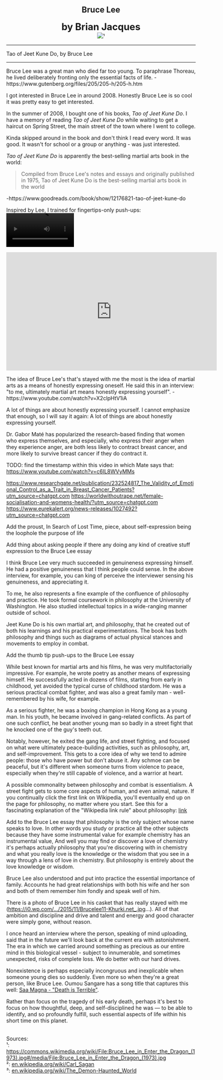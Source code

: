## <div align="center">Bruce Lee<div>
<div style="font-size: 25px; font-weight: bold;" align="center">by Brian Jacques</div>

<div align="center">
  <img src="https://bradleyculley.github.io/images/Bruce_Lee.jpeg" />¹
</div>

_______________________________________________
Tao of Jeet Kune Do, by Bruce Lee

------------------------------
<p>
    Bruce Lee was a great man who died far too young.
    To paraphrase Thoreau, he lived deliberately fronting only the essential facts of life. -https://www.gutenberg.org/files/205/205-h/205-h.htm
</p>

<p>
    I got interested in Bruce Lee in around 2008.
    Honestly Bruce Lee is so cool it was pretty easy to get interested.
</p>

<p>
    In the summer of 2008, I bought one of his books, <i>Tao of Jeet Kune Do</i>. 
    I have a memory of reading <i>Tao of Jeet Kune Do</i> while waiting to get a haircut on Spring Street, the main street of the town where I went to college.
</p>

<p>
    Kinda skipped around in the book and don't think I read every word. It was good.
    It wasn't for school or a group or anything - was just interested.
</p>

<p>
    <i>Tao of Jeet Kune Do</i> is apparently the best-selling martial arts book in the world:
    <blockquote>
    Compiled from Bruce Lee's notes and essays and originally published in 1975, Tao of Jeet Kune Do is the best-selling martial arts book in the world
    </blockquote>
    -https://www.goodreads.com/book/show/12176821-tao-of-jeet-kune-do
</p>

<p>
Inspired by Lee, I trained for fingertips-only push-ups:

<video src='https://github.com/user-attachments/assets/7de05d69-2b69-416b-aafc-6dc9f42d20db' width=180/>

</p>

<iframe id="video" width="560" height="315" src="https://github.com/user-attachments/assets/7de05d69-2b69-416b-aafc-6dc9f42d20db" frameborder="0" allow="autoplay; encrypted-media" allowfullscreen></iframe>


<p>
The idea of Bruce Lee's that's stayed with me the most is the idea of martial arts as a means of honestly expressing oneself.
He said this in an interview: "to me, ultimately martial art means honestly expressing yourself". -https://www.youtube.com/watch?v=X2clpHtV1iA
</p>

A lot of things are about honestly expressing yourself. I cannot emphasize that enough, so I will say it again: A lot of things are about honestly expressing yourself.

Dr. Gabor Maté has popularized the research-based finding that women who express themselves, and especially, who express their anger when they experience anger, are both less likely to contract breast cancer, and more likely to survive breast cancer if they do contract it.

TODO: find the timestamp within this video in which Mate says that: https://www.youtube.com/watch?v=c6IL8WVyMMs

https://www.researchgate.net/publication/232524817_The_Validity_of_Emotional_Control_as_a_Trait_in_Breast_Cancer_Patients?utm_source=chatgpt.com
https://worldwithoutrape.net/female-socialisation-and-womens-health/?utm_source=chatgpt.com
https://www.eurekalert.org/news-releases/1027492?utm_source=chatgpt.com

Add the proust, In Search of Lost Time, piece, about self-expression being the loophole the purpose of life 

Add thing about asking people if there any doing any kind of creative stuff expression to the Bruce Lee essay

I think Bruce Lee very much succeeded in genuineness expressing himself. He had a positive genuineness that I think people could sense. In the above interview, for example, you can king of perceive the interviewer sensing his genuineness, and appreciating it.  

To me, he also represents a fine example of the confluence of philosophy and practice. He took formal coursework in philosophy at the University of Washington. He also studied intellectual topics in a wide-ranging manner outside of school.

Jeet Kune Do is his own martial art, and philosophy, that he created out of both his learnings and his practical experimentations. The book has both philosophy and things such as diagrams of actual physical stances and movements to employ in combat.

Add the thumb tip push-ups to the Bruce Lee essay

While best known for martial arts and his films, he was very multifactorially impressive. For example, he wrote poetry as another means of expressing himself. He successfully acted in dozens of films, starting from early in childhood, yet avoided the typical curse of childhood stardom. He was a serious practical combat fighter, and was also a great family man - well-remembered by his wife, for example.

As a serious fighter, he was a boxing champion in Hong Kong as a young man. In his youth, he became involved in gang-related conflicts.
As part of one such conflict, he beat another young man so badly in a street fight that he knocked one of the guy's teeth out.

Notably, however, he exited the gang life, and street fighting, and focused on what were ultimately peace-building activities, such as philosophy, art, and self-improvement.
This gets to a core idea of why we tend to admire people: those who have power but don't abuse it.
Any schmoe can be peaceful, but it's different when someone turns from violence to peace, especially when they're still capable of violence, and a warrior at heart.

A possible commonality between philosophy and combat is essentialism.
A street fight gets to some core aspects of human, and even animal, nature.
If you continually click the first link on Wikipedia, you'll eventually end up on the page for philosophy, no matter where you start.
See this for a fascinating explanation of the "Wikipedia link rule" about philosophy: [link](https://www.youtube.com/watch?v=-llumS2rA8I)

Add to the Bruce Lee essay that philosophy is the only subject whose name speaks to love. In other words you study or practice all the other subjects because they have some instrumental value for example chemistry has an instrumental value, And well you may find or discover a love of chemistry it's perhaps actually philosophy that you're discovering with in chemistry and what you really love is the knowledge or the wisdom that you see in a way through a lens of love in chemistry. But philosophy is entirely about the love knowledge or wisdom.

Bruce Lee also understood and put into practice the essential importance of family. Accounts he had great relationships with both his wife and her son and both of them remember him fondly and speak well of him.

There is a photo of Bruce Lee in his casket that has really stayed with me (https://i0.wp.com/.../2015/11/Brucelee11-Khurki.net_.jpg...). All of that ambition and discipline and drive and talent and energy and good character were simply gone, without reason.

I once heard an interview where the person, speaking of mind uploading, said that in the future we'll look back at the current era with astonishment. The era in which we carried around something as precious as our entire mind in this biological vessel - subject to innumerable, and sometimes unexpected, risks of complete loss. We do better with our hard drives.

Nonexistence is perhaps especially incongruous and inexplicable when someone young dies so suddenly. Even more so when they're a great person, like Bruce Lee. Oumou Sangare has a song title that captures this well: [Saa Magna - "Death is Terrible"](https://www.youtube.com/watch?v=4_YyroDeZrY).

Rather than focus on the tragedy of his early death, perhaps it's best to focus on how thoughtful, deep, and self-disciplined he was — to be able to identify, and so profoundly fulfill, such essential aspects of life within his short time on this planet. 

<br/>
Sources:<br/>
¹: <a target="_blank" href="https://commons.wikimedia.org/wiki/File:Bruce_Lee_in_Enter_the_Dragon_(1973).jpg#/media/File:Bruce_Lee_in_Enter_the_Dragon_(1973).jpg">https://commons.wikimedia.org/wiki/File:Bruce_Lee_in_Enter_the_Dragon_(1973).jpg#/media/File:Bruce_Lee_in_Enter_the_Dragon_(1973).jpg</a><br/>
²: <a target="_blank" href="https://en.wikipedia.org/wiki/Carl_Sagan">en.wikipedia.org/wiki/Carl_Sagan</a><br/>
³: <a target="_blank" href="https://en.wikipedia.org/wiki/The_Demon-Haunted_World">en.wikipedia.org/wiki/The_Demon-Haunted_World</a><br/>
